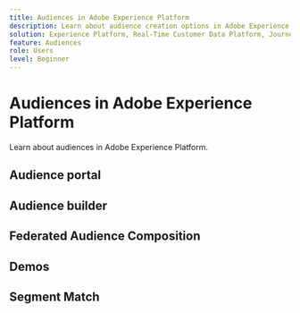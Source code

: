 ```yaml
---
title: Audiences in Adobe Experience Platform
description: Learn about audience creation options in Adobe Experience Platform 
solution: Experience Platform, Real-Time Customer Data Platform, Journey Optimizer
feature: Audiences
role: Users
level: Beginner
---
```

# Audiences in Adobe Experience Platform

Learn about audiences in Adobe Experience Platform.

## Audience portal

<!-- CARDS
* help/platform/audiences/introduction-to-audience-portal-and-composition.md
* help/platform/audiences/upload-audiences.md
-->

## Audience builder

<!-- CARDS
* help/platform/audiences/create-audiences.md
* help/platform/audiences/audience-builder/create-audiences-with-b2b-data.md
* help/platform/audiences/audience-builder/create-audiences-from-existing-audiences.md
* help/platform/audiences/audience-rule-builder-overview.md
* help/platform/audiences/create-content-based-audiences.md
* help/platform/audiences/create-conversion-audiences.md
* help/platform/audiences/create-dynamic-audiences.md
* help/platform/audiences/create-multi-entity-audiences.md
* help/platform/audiences/create-sequential-audiences.md
* help/platform/audiences/time-constraints.md
-->

## Federated Audience Composition

<!-- CARDS
* help/platform/audiences/overview-of-federated-audience-composition.md
* help/platform/audiences/connect-and-configure-federated-audience-composition.md
* help/platform/audiences/create-a-federated-audience-composition.md
-->

## Demos

<!-- CARDS
* help/platform/audiences/streaming-segmentation-demo.md
-->

## Segment Match

<!-- CARDS
* help/platform/segments/segment-match-configuration-flow.md
* help/platform/segments/segment-match-connection-setup.md
* help/platform/segments/segment-match-data-governance.md
* help/platform/segments/segment-match-pre-share-insights.md
* help/platform/segments/segment-match-receiving-data.md
-->